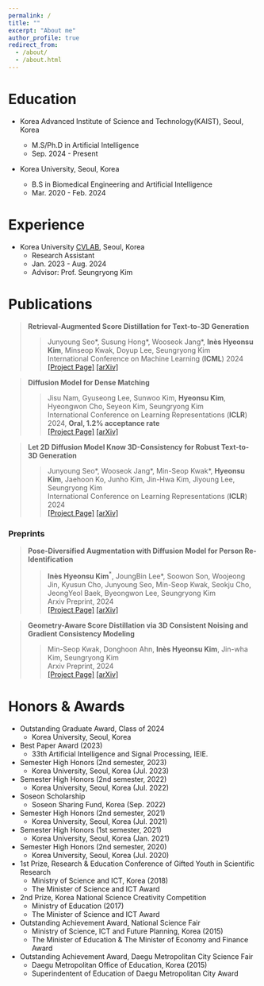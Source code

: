 ```yaml
---
permalink: /
title: ""
excerpt: "About me"
author_profile: true
redirect_from: 
  - /about/
  - /about.html
---
```




Education
======

* Korea Advanced Institute of Science and Technology(KAIST), Seoul, Korea
  * M.S/Ph.D in Artificial Intelligence
  * Sep. 2024 - Present

* Korea University, Seoul, Korea
  * B.S in Biomedical Engineering and Artificial Intelligence
  * Mar. 2020 - Feb. 2024

Experience
=====
* Korea University <a href="https://cvlab.korea.ac.kr">CVLAB</a>, Seoul, Korea
  * Research Assistant
  * Jan. 2023 - Aug. 2024
  * Advisor: Prof. Seungryong Kim

Publications
=====

> <i style='font-style: normal;'>**Retrieval-Augmented Score Distillation for Text-to-3D Generation**<br></i>
>> <i style='font-style: normal;'>Junyoung Seo\*, Susung Hong\*, Wooseok Jang\*, **Inès Hyeonsu Kim**, Minseop Kwak, Doyup Lee, Seungryong Kim<br></i>
>> <i style='font-style: normal;'>International Conference on Machine Learning (**ICML**) 2024<br></i>
>> <i style='font-style: normal;'><a href="https://ku-cvlab.github.io/RetDream/">[Project Page]</a> <a href="https://arxiv.org/abs/2402.02972">[arXiv]</a>

> <i style='font-style: normal;'>**Diffusion Model for Dense Matching**<br></i>
>> <i style='font-style: normal;'>Jisu Nam, Gyuseong Lee, Sunwoo Kim, **Hyeonsu Kim**, Hyeongwon Cho, Seyeon Kim, Seungryong Kim<br></i>
>> <i style='font-style: normal;'>International Conference on Learning Representations (**ICLR**) 2024, **Oral, 1.2% acceptance rate**<br></i>
>> <i style='font-style: normal;'><a href="https://ku-cvlab.github.io/DiffMatch/">[Project Page]</a> <a href="https://arxiv.org/abs/2305.19094">[arXiv]</a>

> <i style='font-style: normal;'>**Let 2D Diffusion Model Know 3D-Consistency for Robust Text-to-3D Generation**<br></i>
>> <i style='font-style: normal;'>Junyoung Seo\*, Wooseok Jang\*, Min-Seop Kwak\*, **Hyeonsu Kim**, Jaehoon Ko, Junho Kim, Jin-Hwa Kim, Jiyoung Lee, Seungryong Kim<br></i>
>> <i style='font-style: normal;'>International Conference on Learning Representations (**ICLR**) 2024<br></i>
>> <i style='font-style: normal;'><a href="https://ku-cvlab.github.io/3DFuse/">[Project Page]</a> <a href="https://arxiv.org/abs/2303.07937">[arXiv]</a>


<h3>Preprints</h3>

> <i style='font-style: normal;'>**Pose-Diversified Augmentation with Diffusion Model for Person Re-Identification**<br></i>
>> <i style='font-style: normal;'> <strong>Inès Hyeonsu Kim</strong><sup>*</sup>, JoungBin Lee\*, Soowon Son, Woojeong Jin, Kyusun Cho, Junyoung Seo, Min-Seop Kwak, Seokju Cho, JeongYeol Baek, Byeongwon Lee, Seungryong Kim<br></i>
>> <i style='font-style: normal;'>Arxiv Preprint, 2024<br></i>
>> <i style='font-style: normal;'><a href="https://ku-cvlab.github.io/Diff-ID">[Project Page]</a> <a href="https://arxiv.org/pdf/2406.16042">[arXiv]</a>

> <i style='font-style: normal;'>**Geometry-Aware Score Distillation via 3D Consistent Noising and Gradient Consistency Modeling**<br></i>
>> <i style='font-style: normal;'> Min-Seop Kwak, Donghoon Ahn, **Inès Hyeonsu Kim**, Jin-wha Kim, Seungryong Kim<br></i>
>> <i style='font-style: normal;'>Arxiv Preprint, 2024<br></i>
>> <i style='font-style: normal;'><a href="https://ku-cvlab.github.io/GSD/">[Project Page]</a> <a href="https://arxiv.org/pdf/2406.16695">[arXiv]</a>

Honors & Awards
=====
* Outstanding Graduate Award, Class of 2024
  * Korea University, Seoul, Korea
* Best Paper Award (2023)
  * 33th Artificial Intelligence and Signal Processing, IEIE.
* Semester High Honors (2nd semester, 2023)
  * Korea University, Seoul, Korea (Jul. 2023)
* Semester High Honors (2nd semester, 2022)
  * Korea University, Seoul, Korea (Jul. 2022)
* Soseon Scholarship 
  * Soseon Sharing Fund, Korea (Sep. 2022)
* Semester High Honors (2nd semester, 2021)
  * Korea University, Seoul, Korea (Jul. 2021)
* Semester High Honors (1st semester, 2021)
  * Korea University, Seoul, Korea (Jan. 2021)
* Semester High Honors (2nd semester, 2020)
  * Korea University, Seoul, Korea (Jul. 2020)
* 1st Prize, Research & Education Conference of Gifted Youth in Scientific Research
  * Ministry of Science and ICT, Korea (2018)
  * The Minister of Science and ICT Award
* 2nd Prize, Korea National Science Creativity Competition
  * Ministry of Education (2017)
  * The Minister of Science and ICT Award
* Outstanding Achievement Award, National Science Fair
  * Ministry of Science, ICT and Future Planning, Korea (2015)
  * The Minister of Education & The Minister of Economy and Finance Award
* Outstanding Achievement Award, Daegu Metropolitan City Science Fair
  * Daegu Metropolitan Office of Education, Korea (2015)
  * Superindentent of Education of Daegu Metropolitan City Award
